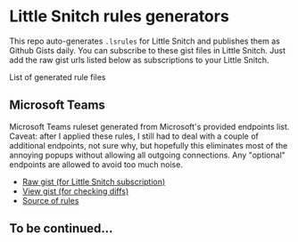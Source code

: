 # Little Snitch rules generators

This repo auto-generates `.lsrules` for Little Snitch and publishes them as Github Gists daily. You can subscribe to these gist files in Little Snitch. Just add the raw gist urls listed below as subscriptions to your Little Snitch.

List of generated rule files

## Microsoft Teams

Microsoft Teams ruleset generated from Microsoft's provided endpoints list. Caveat: after I applied these rules, I still had to deal with a couple of additional endpoints, not sure why, but hopefully this eliminates most of the annoying popups without allowing all outgoing connections. Any "optional" endpoints are allowed to avoid too much noise.

* [Raw gist (for Little Snitch subscription)](https://gist.githubusercontent.com/maxim/885e395b7d6cd2991790c0f3167326ee/raw/msteams.lsrules)
* [View gist (for checking diffs)](https://gist.github.com/maxim/885e395b7d6cd2991790c0f3167326ee)
* [Source of rules](https://endpoints.office.com/endpoints/worldwide?clientrequestid=d61270c3-85db-4d9c-876d-daa00ca97583&ServiceAreas=Skype)


## To be continued...


